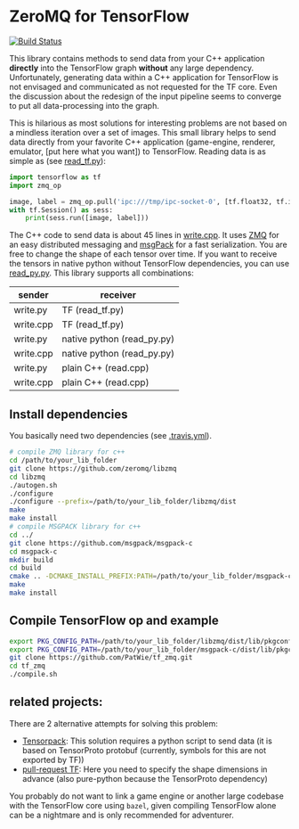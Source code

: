 ZeroMQ for TensorFlow
======================

[![Build Status](https://travis-ci.com/PatWie/tf_zmq.svg?token=EwCHGzKTTUEGS2rahMRy&branch=master)](https://travis-ci.com/PatWie/tf_zmq)

This library contains methods to send data from your C++ application **directly** into the TensorFlow graph **without** any large dependency. Unfortunately, generating data within a C++ application for TensorFlow is not envisaged and communicated as not requested for the TF core. Even the discussion about the redesign of the input pipeline seems to converge to put all data-processing into the graph. 

This is hilarious as most solutions for interesting problems are not based on a mindless iteration over a set of images. This small library helps to send data directly from your favorite C++ application (game-engine, renderer, emulator, [put here what you want]) to TensorFlow. Reading data is as simple as (see [read_tf.py](https://github.com/patwie/tf_zmq/blob/master/read_tf.py)):

```python
import tensorflow as tf
import zmq_op

image, label = zmq_op.pull('ipc:///tmp/ipc-socket-0', [tf.float32, tf.int32])
with tf.Session() as sess:
    print(sess.run([image, label]))
```

The C++ code to send data is about 45 lines in [write.cpp](https://github.com/patwie/tf_zmq/blob/master/write.cpp). It uses [ZMQ](http://zeromq.org/) for an easy distributed messaging and [msgPack](http://msgpack.org/) for a fast serialization. You are free to change the shape of each tensor over time. If you want to receive the tensors in native python without TensorFlow dependencies, you can use [read_py.py](https://github.com/patwie/tf_zmq/blob/master/read_py.py). This library supports all combinations:


| sender     | receiver                    |
| ---------- | --------------------------- |
| write.py   |  TF (read_tf.py)            |
| write.cpp  |  TF (read_tf.py)            |
| write.py   |  native python (read_py.py) |
| write.cpp  |  native python (read_py.py) |
| write.py   |  plain C++ (read.cpp)       |
| write.cpp  |  plain C++ (read.cpp)       |


Install dependencies
---------------------

You basically need two dependencies (see [.travis.yml](https://github.com/patwie/tf_zmq/blob/master/.travis.yml)).

```bash
# compile ZMQ library for c++
cd /path/to/your_lib_folder
git clone https://github.com/zeromq/libzmq
cd libzmq
./autogen.sh
./configure
./configure --prefix=/path/to/your_lib_folder/libzmq/dist
make
make install
# compile MSGPACK library for c++
cd ../
git clone https://github.com/msgpack/msgpack-c
cd msgpack-c
mkdir build
cd build
cmake .. -DCMAKE_INSTALL_PREFIX:PATH=/path/to/your_lib_folder/msgpack-c/dist
make
make install
```

Compile TensorFlow op and example
----------------------
```bash
export PKG_CONFIG_PATH=/path/to/your_lib_folder/libzmq/dist/lib/pkgconfig/:$PKG_CONFIG_PATH
export PKG_CONFIG_PATH=/path/to/your_lib_folder/msgpack-c/dist/lib/pkgconfig/:$PKG_CONFIG_PATH
git clone https://github.com/PatWie/tf_zmq.git
cd tf_zmq
./compile.sh
```


related projects:
-------------

There are 2 alternative attempts for solving this problem:
- [Tensorpack](https://github.com/ppwwyyxx/tensorpack): This solution requires a python script to send data (it is based on TensorProto protobuf (currently, symbols for this are not exported by TF))
- [pull-request TF](https://github.com/tensorflow/tensorflow/pull/8728): Here you need to specify the shape dimensions in advance (also pure-python because the TensorProto dependency)

You probably do not want to link a game engine or another large codebase with the TensorFlow core using `bazel`, given compiling TensorFlow alone can be a nightmare and is only recommended for adventurer.
